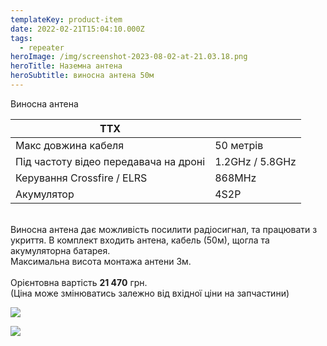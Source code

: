 ```yaml
---
templateKey: product-item
date: 2022-02-21T15:04:10.000Z
tags:
  - repeater
heroImage: /img/screenshot-2023-08-02-at-21.03.18.png
heroTitle: Наземна антена
heroSubtitle: виносна антена 50м
---
```

Виносна антена

| ТТХ                                   |                 |
| ------------------------------------- | --------------- |
| Макс довжина кабеля                   | 50 метрів       |
| Під частоту відео передавача на дроні | 1.2GHz / 5.8GHz |
| Керування Crossfire / ELRS            | 8﻿68MHz         |
| Акумулятор                            | 4S2P            |

\
Виносна антена дає можливість посилити радіосигнал, та працювати з укриття. В комплект входить антена, кабель (50м), щогла та акумуляторна батарея.  \
Максимальна висота монтажа антени 3м.\
\
Орієнтовна вартість **21 470** грн. \
(Ціна може змінюватись залежно від вхідної ціни на запчастини)

![](/img/photo_2023-07-31-17.16.31.jpeg)

![](/img/screenshot-2023-09-17-at-20.59.41.png)
